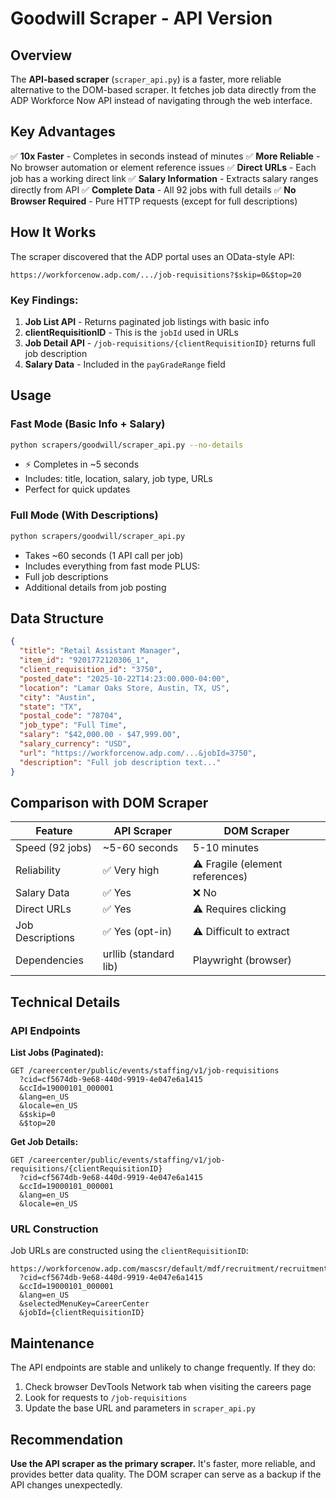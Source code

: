 # Goodwill Scraper - API Version

## Overview

The **API-based scraper** (`scraper_api.py`) is a faster, more reliable alternative to the DOM-based scraper. It fetches job data directly from the ADP Workforce Now API instead of navigating through the web interface.

## Key Advantages

✅ **10x Faster** - Completes in seconds instead of minutes
✅ **More Reliable** - No browser automation or element reference issues
✅ **Direct URLs** - Each job has a working direct link
✅ **Salary Information** - Extracts salary ranges directly from API
✅ **Complete Data** - All 92 jobs with full details
✅ **No Browser Required** - Pure HTTP requests (except for full descriptions)

## How It Works

The scraper discovered that the ADP portal uses an OData-style API:

```
https://workforcenow.adp.com/.../job-requisitions?$skip=0&$top=20
```

### Key Findings:

1. **Job List API** - Returns paginated job listings with basic info
2. **clientRequisitionID** - This is the `jobId` used in URLs
3. **Job Detail API** - `/job-requisitions/{clientRequisitionID}` returns full job description
4. **Salary Data** - Included in the `payGradeRange` field

## Usage

### Fast Mode (Basic Info + Salary)
```bash
python scrapers/goodwill/scraper_api.py --no-details
```
- ⚡ Completes in ~5 seconds
- Includes: title, location, salary, job type, URLs
- Perfect for quick updates

### Full Mode (With Descriptions)
```bash
python scrapers/goodwill/scraper_api.py
```
- Takes ~60 seconds (1 API call per job)
- Includes everything from fast mode PLUS:
- Full job descriptions
- Additional details from job posting

## Data Structure

```json
{
  "title": "Retail Assistant Manager",
  "item_id": "9201772120306_1",
  "client_requisition_id": "3750",
  "posted_date": "2025-10-22T14:23:00.000-04:00",
  "location": "Lamar Oaks Store, Austin, TX, US",
  "city": "Austin",
  "state": "TX",
  "postal_code": "78704",
  "job_type": "Full Time",
  "salary": "$42,000.00 - $47,999.00",
  "salary_currency": "USD",
  "url": "https://workforcenow.adp.com/...&jobId=3750",
  "description": "Full job description text..."
}
```

## Comparison with DOM Scraper

| Feature | API Scraper | DOM Scraper |
|---------|-------------|-------------|
| Speed (92 jobs) | ~5-60 seconds | 5-10 minutes |
| Reliability | ✅ Very high | ⚠️ Fragile (element references) |
| Salary Data | ✅ Yes | ❌ No |
| Direct URLs | ✅ Yes | ⚠️ Requires clicking |
| Job Descriptions | ✅ Yes (opt-in) | ⚠️ Difficult to extract |
| Dependencies | urllib (standard lib) | Playwright (browser) |

## Technical Details

### API Endpoints

**List Jobs (Paginated):**
```
GET /careercenter/public/events/staffing/v1/job-requisitions
  ?cid=cf5674db-9e68-440d-9919-4e047e6a1415
  &ccId=19000101_000001
  &lang=en_US
  &locale=en_US
  &$skip=0
  &$top=20
```

**Get Job Details:**
```
GET /careercenter/public/events/staffing/v1/job-requisitions/{clientRequisitionID}
  ?cid=cf5674db-9e68-440d-9919-4e047e6a1415
  &ccId=19000101_000001
  &lang=en_US
  &locale=en_US
```

### URL Construction

Job URLs are constructed using the `clientRequisitionID`:

```
https://workforcenow.adp.com/mascsr/default/mdf/recruitment/recruitment.html
  ?cid=cf5674db-9e68-440d-9919-4e047e6a1415
  &ccId=19000101_000001
  &lang=en_US
  &selectedMenuKey=CareerCenter
  &jobId={clientRequisitionID}
```

## Maintenance

The API endpoints are stable and unlikely to change frequently. If they do:

1. Check browser DevTools Network tab when visiting the careers page
2. Look for requests to `/job-requisitions`
3. Update the base URL and parameters in `scraper_api.py`

## Recommendation

**Use the API scraper as the primary scraper.** It's faster, more reliable, and provides better data quality. The DOM scraper can serve as a backup if the API changes unexpectedly.

